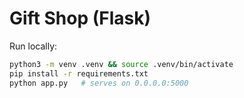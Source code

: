 # Gift Shop (Flask)
Run locally:
```bash
python3 -m venv .venv && source .venv/bin/activate
pip install -r requirements.txt
python app.py   # serves on 0.0.0.0:5000



